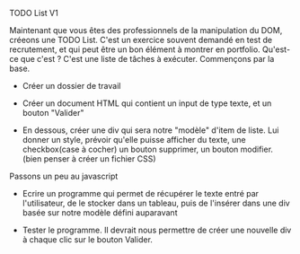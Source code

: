 TODO List V1

Maintenant que vous êtes des professionnels de la manipulation du DOM, créeons une TODO List. C'est un exercice souvent demandé en test de recrutement, et qui peut être un bon élément à montrer en portfolio.
Qu'est-ce que c'est ? C'est une liste de tâches à exécuter. Commençons par la base.

* Créer un dossier de travail
* Créer un document HTML qui contient un input de type texte, et un bouton "Valider"

* En dessous, créer une div qui sera notre "modèle" d'item de liste. Lui donner un style, prévoir qu'elle puisse afficher du texte, une checkbox(case à cocher) un bouton supprimer, un bouton modifier.
(bien penser à créer un fichier CSS)

Passons un peu au javascript

* Ecrire un programme qui permet de récupérer le texte entré par l'utilisateur, de le stocker dans un tableau, puis de l'insérer dans une div basée sur notre modèle défini auparavant

* Tester le programme. Il devrait nous permettre de créer une nouvelle div à chaque clic sur le bouton Valider.

